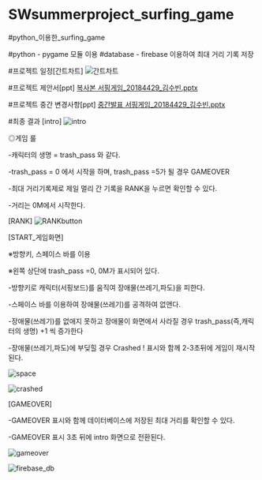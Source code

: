 # SWsummerproject_surfing_game

#python_이용한_surfing_game

#python - pygame 모듈 이용
#database - firebase 이용하여 최대 거리 기록 저장

#프로젝트 일정[간트차트]
![간트차트](https://user-images.githubusercontent.com/43884708/125405738-ffe94300-e3f2-11eb-86b8-ffadfc26b224.JPG)

#프로젝트 제안서[ppt]
[복사본 서핑게임_20184429_김수빈.pptx](https://github.com/tabss2003/SWsummerproject_surfing_game/files/6806544/_20184429_.pptx)


#프로젝트 중간 변경사항[ppt]
[중간발표 서핑게임_20184429_김수빈.pptx](https://github.com/tabss2003/SWsummerproject_surfing_game/files/6837885/_20184429_.pptx)

#최종 결과
[intro]
![intro](https://user-images.githubusercontent.com/43884708/126646679-1e684251-70d6-495c-a992-51f657dd2a24.JPG)

◎게임 룰

-캐릭터의 생명 = trash_pass 와 같다.

-trash_pass = 0 에서 시작을 하며, trash_pass =5가 될 경우 GAMEOVER

-최대 거리기록제로 제일 멀리 간 기록을 RANK을 누르면 확인할 수 있다.

-거리는 0M에서 시작한다.


[RANK]
![RANKbutton](https://user-images.githubusercontent.com/43884708/126647793-0ce72f71-23e2-4cad-b672-0253b651f5e6.JPG)


[START_게임화면]

※방향키, 스페이스 바를 이용

※왼쪽 상단에 trash_pass =0, 0M가 표시되어 있다.

-방향키로 캐릭터(서핑보드)를 움직여 장애물(쓰레기,파도)을 피한다.

-스페이스 바를 이용하여 장애물(쓰레기)를 공격하여 없앤다.

-장애물(쓰레기)를 없애지 못하고 장애물이 화면에서 사라질 경우 trash_pass(즉,캐릭터의 생명) +1 씩 증가한다

-장애물(쓰레기,파도)에 부딪힐 경우 Crashed ! 표시와 함께 2-3초뒤에 게임이 재시작된다.

![space](https://user-images.githubusercontent.com/43884708/126646755-4e5421dd-2801-4cbe-9362-22a4f81ae067.JPG)


![crashed](https://user-images.githubusercontent.com/43884708/126648178-a187569f-2535-455c-8659-6570613622f5.JPG)

[GAMEOVER]

-GAMEOVER 표시와 함께 데이터베이스에 저장된 최대 거리를 확인할 수 있다.

-GAMEOVER 표시 3초 뒤에 intro 화면으로 전환된다.

![gameover](https://user-images.githubusercontent.com/43884708/126647966-6738e907-9363-4e04-b510-8632845113e8.JPG)


![firebase_db](https://user-images.githubusercontent.com/43884708/126647983-a9f7a7b3-bb0d-457a-889f-7d9257c8ce5c.JPG)

